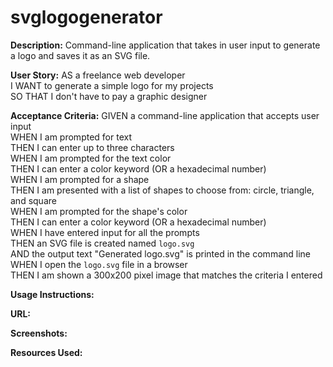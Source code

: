 # svglogogenerator
**Description:** Command-line application that takes in user input to generate a logo and saves it as an SVG file.

**User Story:**
AS a freelance web developer <br>
I WANT to generate a simple logo for my projects <br>
SO THAT I don't have to pay a graphic designer 

**Acceptance Criteria:**
GIVEN a command-line application that accepts user input <br>
WHEN I am prompted for text <br>
THEN I can enter up to three characters <br>
WHEN I am prompted for the text color <br>
THEN I can enter a color keyword (OR a hexadecimal number) <br>
WHEN I am prompted for a shape <br>
THEN I am presented with a list of shapes to choose from: circle, triangle, and square <br>
WHEN I am prompted for the shape's color <br>
THEN I can enter a color keyword (OR a hexadecimal number) <br>
WHEN I have entered input for all the prompts <br>
THEN an SVG file is created named `logo.svg` <br>
AND the output text "Generated logo.svg" is printed in the command line <br>
WHEN I open the `logo.svg` file in a browser <br>
THEN I am shown a 300x200 pixel image that matches the criteria I entered 

**Usage Instructions:** 

**URL:**


**Screenshots:**



**Resources Used:**
